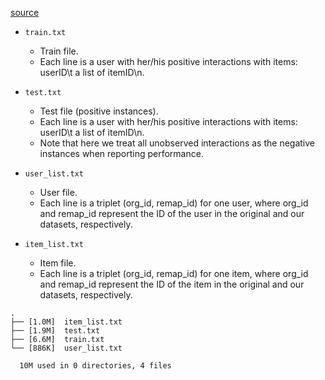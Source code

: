 [source](https://github.com/kuandeng/LightGCN/tree/master/Data/yelp2018)

* `train.txt`
  * Train file.
  * Each line is a user with her/his positive interactions with items: userID\t a list of itemID\n.

* `test.txt`
  * Test file (positive instances).
  * Each line is a user with her/his positive interactions with items: userID\t a list of itemID\n.
  * Note that here we treat all unobserved interactions as the negative instances when reporting performance.
  
* `user_list.txt`
  * User file.
  * Each line is a triplet (org_id, remap_id) for one user, where org_id and remap_id represent the ID of the user in the original and our datasets, respectively.
  
* `item_list.txt`
  * Item file.
  * Each line is a triplet (org_id, remap_id) for one item, where org_id and remap_id represent the ID of the item in the original and our datasets, respectively.

```
.
├── [1.0M]  item_list.txt
├── [1.9M]  test.txt
├── [6.6M]  train.txt
└── [886K]  user_list.txt

  10M used in 0 directories, 4 files
```